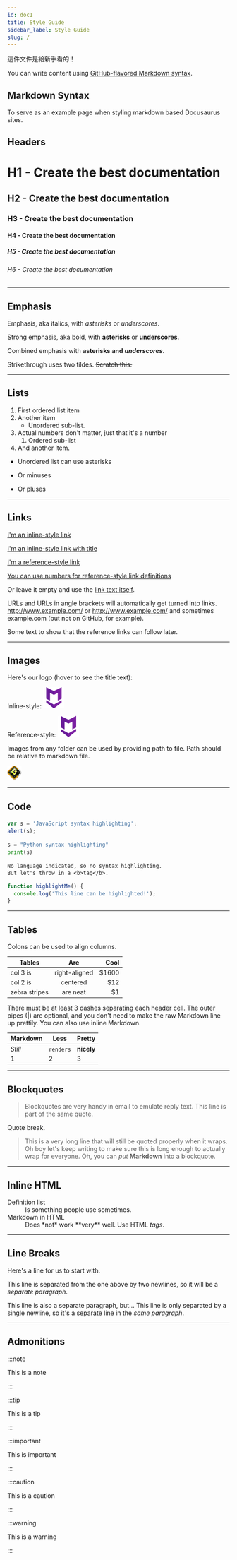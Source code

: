 ```yaml
---
id: doc1
title: Style Guide
sidebar_label: Style Guide
slug: /
---
```


這件文件是給新手看的！

You can write content using [GitHub-flavored Markdown syntax](https://github.github.com/gfm/).

## Markdown Syntax

To serve as an example page when styling markdown based Docusaurus sites.

## Headers

# H1 - Create the best documentation

## H2 - Create the best documentation

### H3 - Create the best documentation

#### H4 - Create the best documentation

##### H5 - Create the best documentation

###### H6 - Create the best documentation

---

## Emphasis

Emphasis, aka italics, with *asterisks* or _underscores_.

Strong emphasis, aka bold, with **asterisks** or __underscores__.

Combined emphasis with **asterisks and _underscores_**.

Strikethrough uses two tildes. ~~Scratch this.~~

---

## Lists

1. First ordered list item
1. Another item
   - Unordered sub-list.
1. Actual numbers don't matter, just that it's a number
   1. Ordered sub-list
1. And another item.

* Unordered list can use asterisks

- Or minuses

+ Or pluses

---

## Links

[I'm an inline-style link](https://www.google.com/)

[I'm an inline-style link with title](https://www.google.com/ "Google's Homepage")

[I'm a reference-style link][arbitrary case-insensitive reference text]

[You can use numbers for reference-style link definitions][1]

Or leave it empty and use the [link text itself].

URLs and URLs in angle brackets will automatically get turned into links. http://www.example.com/ or <http://www.example.com/> and sometimes example.com (but not on GitHub, for example).

Some text to show that the reference links can follow later.

[arbitrary case-insensitive reference text]: https://www.mozilla.org/
[1]: http://slashdot.org/
[link text itself]: http://www.reddit.com/

---

## Images

Here's our logo (hover to see the title text):

Inline-style: ![alt text](https://github.com/adam-p/markdown-here/raw/master/src/common/images/icon48.png 'Logo Title Text 1')

Reference-style: ![alt text][logo]

[logo]: https://github.com/adam-p/markdown-here/raw/master/src/common/images/icon48.png 'Logo Title Text 2'

Images from any folder can be used by providing path to file. Path should be relative to markdown file.

![img](../static/img/logo.png)

---

## Code

```javascript
var s = 'JavaScript syntax highlighting';
alert(s);
```

```python
s = "Python syntax highlighting"
print(s)
```

```
No language indicated, so no syntax highlighting.
But let's throw in a <b>tag</b>.
```

```js {2}
function highlightMe() {
  console.log('This line can be highlighted!');
}
```

---

## Tables

Colons can be used to align columns.

| Tables        |      Are      |   Cool |
| ------------- | :-----------: | -----: |
| col 3 is      | right-aligned | \$1600 |
| col 2 is      |   centered    |   \$12 |
| zebra stripes |   are neat    |    \$1 |

There must be at least 3 dashes separating each header cell. The outer pipes (|) are optional, and you don't need to make the raw Markdown line up prettily. You can also use inline Markdown.

| Markdown | Less      | Pretty     |
| -------- | --------- | ---------- |
| _Still_  | `renders` | **nicely** |
| 1        | 2         | 3          |

---

## Blockquotes

> Blockquotes are very handy in email to emulate reply text. This line is part of the same quote.

Quote break.

> This is a very long line that will still be quoted properly when it wraps. Oh boy let's keep writing to make sure this is long enough to actually wrap for everyone. Oh, you can _put_ **Markdown** into a blockquote.

---

## Inline HTML

<dl>
  <dt>Definition list</dt>
  <dd>Is something people use sometimes.</dd>

  <dt>Markdown in HTML</dt>
  <dd>Does *not* work **very** well. Use HTML <em>tags</em>.</dd>
</dl>

---

## Line Breaks

Here's a line for us to start with.

This line is separated from the one above by two newlines, so it will be a _separate paragraph_.

This line is also a separate paragraph, but... This line is only separated by a single newline, so it's a separate line in the _same paragraph_.

---

## Admonitions

:::note

This is a note

:::

:::tip

This is a tip

:::

:::important

This is important

:::

:::caution

This is a caution

:::

:::warning

This is a warning

:::
